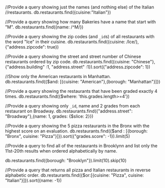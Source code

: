 //Provide a query showing just the names (and nothing else) of the Italian
//restaurants.
db.restaurants.find({cuisine:"Italian"})

//Provide a query showing how many Bakeries have a name that start with "M".
db.restaurants.find({name: /^M/})

//Provide a query showing the zip codes (and `_id`s) of all restaurants with
the word "Ice" in their cuisine.
db.restaurants.find({cuisine: /Ice/}, {"address.zipcode": true})

//Provide a query showing the street and street number of Chinese restaurants
ordered by zip code.
db.restaurants.find({cuisine: "Chinese"}, {"address.building" :1, "address.street" :1}).sort({"address.zipcode": 1})

//Show only the American restaurants in Manhattan.
 db.restaurants.find({$and: [{cuisine: "American"},{borough: "Manhattan"}]})

//Provide a query showing the restaurants that have been graded exactly 4
times.
db.restaurants.find({$where: 'this.grades.length>=4'})

//Provide a query showing only `_id`, name and 2 grades from each restaurant on
Broadway.
db.restaurants.find({"address.street": "Broadway"},{name: 1, grades: {$slice: 2}})

//Provide a query showing the 5 pizza restaurants in the Bronx with the highest
score on an evaluation.
db.restaurants.find({$and : [{borough: "Bronx", cuisine: "Pizza"}]}).sort({"grades.score": -1}).limit(5)

//Provide a query to find all of the restaurants in Brooklynn and list only the
11st-20th results when ordered alphabetically by name.

db.restaurants.find({borough: "Brooklyn"}).limit(10).skip(10)

//Provide a query that returns all pizza and Italian restaurants in reverse
alphabetic order.
 db.restaurants.find({$or:[{cuisine: "Pizza", cuisine: "Italian"}]}).sort({name: -1})

